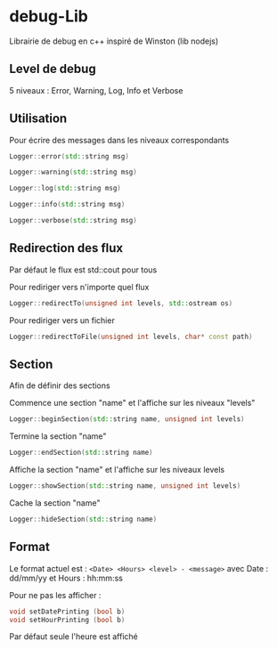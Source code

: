 # debug-Lib
Librairie de debug en c++ inspiré de Winston (lib nodejs)

## Level de debug

5 niveaux : Error, Warning, Log, Info et Verbose

## Utilisation
Pour écrire des messages dans les niveaux correspondants

```C++
Logger::error(std::string msg)
``` 
```C++
Logger::warning(std::string msg)
``` 

```C++
Logger::log(std::string msg)
```

```C++
Logger::info(std::string msg)
```

```C++
Logger::verbose(std::string msg)
```

## Redirection des flux
Par défaut le flux est std::cout pour tous

Pour rediriger vers n'importe quel flux
```C++
Logger::redirectTo(unsigned int levels, std::ostream os)
```

Pour rediriger vers un fichier
```C++
Logger::redirectToFile(unsigned int levels, char* const path)
```

## Section
Afin de définir des sections

Commence une section "name" et l'affiche sur les niveaux "levels"
```C++
Logger::beginSection(std::string name, unsigned int levels)
```

Termine la section "name"
```C++
Logger::endSection(std::string name)
```

Affiche la section "name" et l'affiche  sur les niveaux levels
```C++
Logger::showSection(std::string name, unsigned int levels)
```

Cache la section "name"
```C++
Logger::hideSection(std::string name)
```

## Format
Le format actuel est : 
`<Date> <Hours> <level> - <message>`
avec Date : dd/mm/yy
et Hours : hh:mm:ss

Pour ne pas les afficher : 
```C++
void setDatePrinting (bool b)
void setHourPrinting (bool b)
```
Par défaut seule l'heure est affiché

